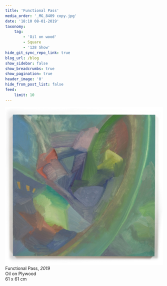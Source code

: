 ```yaml
---
title: 'Functional Pass'
media_order: '_MG_8409 copy.jpg'
date: '18:10 08-01-2019'
taxonomy:
    tag:
        - 'Oil on wood'
        - Square
        - '128 Show'
hide_git_sync_repo_link: true
blog_url: /blog
show_sidebar: false
show_breadcrumbs: true
show_pagination: true
header_image: '0'
hide_from_post_list: false
feed:
    limit: 10
---
```


[![](_MG_8409%20copy.jpg)](/paintings/functional-pass)  
Functional Pass, _2019_  
Oil on Plywood  
61 x 61 cm